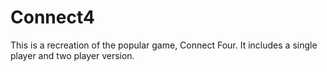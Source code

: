# Connect4

This is a recreation of the popular game, Connect Four. It includes a single player and two player version.
